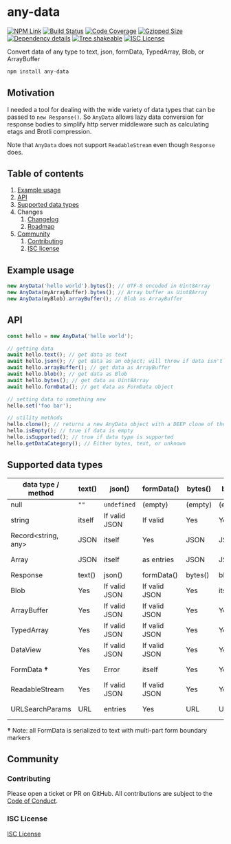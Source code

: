 # any-data

[![NPM Link](https://img.shields.io/npm/v/any-data?v=1.0.1)](https://npmjs.com/package/any-data)
[![Build Status](https://github.com/github/docs/actions/workflows/workflow.yml/badge.svg)](https://github.com/kensnyder/any-data/actions)
[![Code Coverage](https://codecov.io/gh/kensnyder/any-data/branch/main/graph/badge.svg?v=1.0.1)](https://codecov.io/gh/kensnyder/any-data)
[![Gzipped Size](https://badgen.net/bundlephobia/minzip/any-data/?label=minzipped+size&v=1.0.1)](https://bundlephobia.com/package/any-data@1.0.1)
[![Dependency details](https://badgen.net/bundlephobia/dependency-count/any-data?v=1.0.1)](https://www.npmjs.com/package/any-data?activeTab=dependencies)
[![Tree shakeable](https://badgen.net/bundlephobia/tree-shaking/any-data?v=1.0.1)](https://www.npmjs.com/package/any-data)
[![ISC License](https://img.shields.io/npm/l/any-data.svg?v=1.0.1)](https://opensource.org/licenses/ISC)

Convert data of any type to text, json, formData, TypedArray, Blob, or
ArrayBuffer

```bash
npm install any-data
```

## Motivation

I needed a tool for dealing with the wide variety of data types that can be
passed to `new Response()`. So `AnyData` allows lazy data conversion for response
bodies to simplify http server middleware such as calculating etags and Brotli
compression.

Note that `AnyData` does not support `ReadableStream` even though `Response`
does.

## Table of contents

1. [Example usage](#example-usage)
1. [API](#api)
1. [Supported data types](#supported-data-types)
1. Changes
   1. [Changelog](https://github.com/kensnyder/any-data/blob/master/CHANGELOG.md)
   1. [Roadmap](https://github.com/kensnyder/any-data/blob/master/ROADMAP.md)
1. [Community](#community)
   1. [Contributing](#contributing)
   1. [ISC license](#isc-license)

## Example usage

```ts
new AnyData('hello world').bytes(); // UTF-8 encoded in Uint8Array
new AnyData(myArrayBuffer).bytes(); // Array buffer as Uint8Array
new AnyData(myBlob).arrayBuffer(); // Blob as ArrayBuffer
```

## API

```ts
const hello = new AnyData('hello world');

// getting data
await hello.text(); // get data as text
await hello.json(); // get data as an object; will throw if data isn't valid JSON
await hello.arrayBuffer(); // get data as ArrayBuffer
await hello.blob(); // get data as Blob
await hello.bytes(); // get data as Uint8Array
await hello.formData(); // get data as FormData object

// setting data to something new
hello.set('foo bar');

// utility methods
hello.clone(); // returns a new AnyData object with a DEEP clone of the underlying data
hello.isEmpty(); // true if data is empty
hello.isSupported(); // true if data type is supported
hello.getDataCategory(); // Either bytes, text, or unknown
```

## Supported data types

| data type / method  | text() | json()        | formData()    | bytes() | blob()  | arrayBuffer() | clone()   |
| ------------------- | ------ | ------------- | ------------- | ------- | ------- | ------------- | --------- |
| null                | `""`   | `undefined`   | (empty)       | (empty) | (empty) | (empty)       | null      |
| string              | itself | If valid JSON | If valid      | Yes     | Yes     | Yes           | itself    |
| Record<string, any> | JSON   | itself        | Yes           | JSON    | JSON    | JSON          | deep copy |
| Array<any>          | JSON   | itself        | as entries    | JSON    | JSON    | JSON          | deep copy |
| Response            | text() | json()        | formData()    | bytes() | blob()  | arrayBuffer() | clone()   |
| Blob                | Yes    | If valid JSON | If valid JSON | Yes     | itself  | Yes           | deep copy |
| ArrayBuffer         | Yes    | If valid JSON | If valid JSON | Yes     | Yes     | Yes           | deep copy |
| TypedArray          | Yes    | If valid JSON | If valid JSON | Yes     | Yes     | Yes           | deep copy |
| DataView            | Yes    | If valid JSON | If valid JSON | Yes     | Yes     | Yes           | deep copy |
| FormData **†**      | Yes    | Error         | itself        | Yes     | Yes     | Yes           | deep copy |
| ReadableStream      | Yes    | If valid JSON | If valid JSON | Yes     | Yes     | Yes           | deep copy |
| URLSearchParams     | URL    | entries       | Yes           | URL     | URL     | URL           | deep copy |

**†** Note: all FormData is serialized to text with multi-part form boundary
markers

## Community

### Contributing

Please open a ticket or PR on GitHub. All contributions are subject to the
[Code of Conduct](./CONTRIBUTING.md).

### ISC License

[ISC License](./LICENSE)
